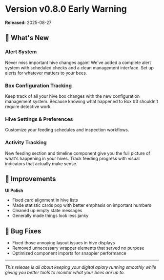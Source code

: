 # Version v0.8.0 Early Warning
**Released:** 2025-08-27

## 🚀 What's New

### Alert System
Never miss important hive changes again! We've added a complete alert system with scheduled checks and a clean management interface. Set up alerts for whatever matters to your bees.

### Box Configuration Tracking
Keep track of all your hive box changes with the new configuration management system. Because knowing what happened to Box #3 shouldn't require detective work.

### Hive Settings & Preferences
Customize your feeding schedules and inspection workflows. 

### Activity Tracking
New feeding section and timeline component give you the full picture of what's happening in your hives. Track feeding progress with visual indicators that actually make sense.

## 🔧 Improvements

**UI Polish**
- Fixed card alignment in hive lists
- Made statistic cards pop with better emphasis on important numbers
- Cleaned up empty state messages
- Generally made things look less janky

## 🐛 Bug Fixes
- Fixed those annoying layout issues in hive displays
- Removed unnecessary wrapper elements that served no purpose
- Optimized component imports for snappier performance

---

*This release is all about keeping your digital apiary running smoothly while giving you better tools to monitor what your bees are up to.*